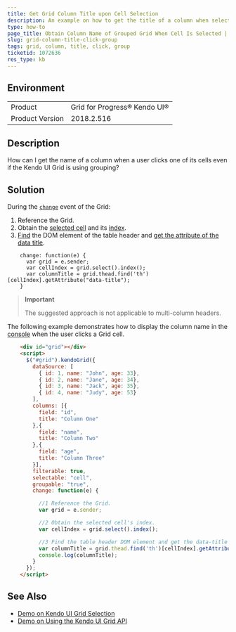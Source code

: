 ```yaml
---
title: Get Grid Column Title upon Cell Selection
description: An example on how to get the title of a column when selecting a cell in the Kendo UI Grid.
type: how-to
page_title: Obtain Column Name of Grouped Grid When Cell Is Selected | Kendo UI Grid
slug: grid-column-title-click-group
tags: grid, column, title, click, group
ticketid: 1072636
res_type: kb
---
```


## Environment

<table>
 <tr>
  <td>Product</td>
  <td>Grid for Progress® Kendo UI®</td>
 </tr>
 <tr>
  <td>Product Version</td>
  <td>2018.2.516</td>
 </tr>
</table>

## Description

How can I get the name of a column when a user clicks one of its cells even if the Kendo UI Grid is using grouping?

## Solution

During the [`change`](https://docs.telerik.com/kendo-ui/api/javascript/ui/grid/events/change) event of the Grid:
1.  Reference the Grid.
2.  Obtain the [selected cell](https://docs.telerik.com/kendo-ui/api/javascript/ui/grid/methods/select) and its [index](https://api.jquery.com/index/).
3.  [Find](https://api.jquery.com/find/) the DOM element of the table header and [get the attribute of the data title](https://www.w3schools.com/jsref/met_element_getattribute.asp).

```
    change: function(e) {
      var grid = e.sender;
      var cellIndex = grid.select().index();
      var columnTitle = grid.thead.find('th')[cellIndex].getAttribute("data-title");
    }
```

> **Important**
>
> The suggested approach is not applicable to multi-column headers.

The following example demonstrates how to display the column name in the [console](https://www.w3schools.com/jsref/met_console_log.asp) when the user clicks a Grid cell.

```html
    <div id="grid"></div>
    <script>
      $("#grid").kendoGrid({
        dataSource: [
          { id: 1, name: "John", age: 33},
          { id: 2, name: "Jane", age: 34},
          { id: 3, name: "Jack", age: 35},
          { id: 4, name: "Judy", age: 53}
        ],
        columns: [{
          field: "id",
          title: "Column One"
        },{
          field: "name",
          title: "Column Two"
        },{
          field: "age",
          title: "Column Three"
        }],
        filterable: true,
        selectable: "cell",
        groupable: "true",
        change: function(e) {

          //1 Reference the Grid.
          var grid = e.sender;

          //2 Obtain the selected cell's index.
          var cellIndex = grid.select().index();

          //3 Find the table header DOM element and get the data-title attribute.
          var columnTitle = grid.thead.find('th')[cellIndex].getAttribute("data-title");
          console.log(columnTitle);
        }
      });
    </script>
```

## See Also

* [Demo on Kendo UI Grid Selection](https://demos.telerik.com/kendo-ui/grid/selection)
* [Demo on Using the Kendo UI Grid API](https://demos.telerik.com/kendo-ui/grid/api)

